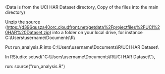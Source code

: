 (Data is from the UCI HAR Dataset directory, Copy of the files into the main directory)

Unzip the source (https://d396qusza40orc.cloudfront.net/getdata%2Fprojectfiles%2FUCI%20HAR%20Dataset.zip) into a folder on your local drive, for instance C:\Users\username\Documents\R\

Put run_analysis.R into C:\Users\username\Documents\R\UCI HAR Dataset\

In RStudio: setwd("C:\\Users\\username\\Documents\\R\\UCI HAR Dataset\\"), 

run: source("run_analysis.R")

